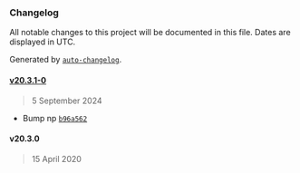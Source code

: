 ### Changelog

All notable changes to this project will be documented in this file. Dates are displayed in UTC.

Generated by [`auto-changelog`](https://github.com/CookPete/auto-changelog).

#### [v20.3.1-0](https://github.com/theopenconversationkit/tock-node/compare/v20.3.0...v20.3.1-0)

> 5 September 2024

- Bump np [`b96a562`](https://github.com/theopenconversationkit/tock-node/commit/b96a562d194395594ca7cd2aa0b4443ebb3ba937)

#### v20.3.0

> 15 April 2020
